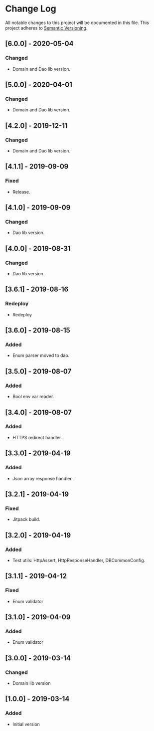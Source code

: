 # Change Log
All notable changes to this project will be documented in this file.
This project adheres to [Semantic Versioning](http://semver.org/).

## [6.0.0] - 2020-05-04
### Changed
- Domain and Dao lib version.

## [5.0.0] - 2020-04-01
### Changed
- Domain and Dao lib version.

## [4.2.0] - 2019-12-11
### Changed
- Domain and Dao lib version.

## [4.1.1] - 2019-09-09
### Fixed
- Release.

## [4.1.0] - 2019-09-09
### Changed
- Dao lib version.

## [4.0.0] - 2019-08-31
### Changed
- Dao lib version.

## [3.6.1] - 2019-08-16
### Redeploy
- Redeploy

## [3.6.0] - 2019-08-15
### Added
- Enum parser moved to dao.

## [3.5.0] - 2019-08-07
### Added
- Bool env var reader.

## [3.4.0] - 2019-08-07
### Added
- HTTPS redirect handler.

## [3.3.0] - 2019-04-19
### Added
- Json array response handler.

## [3.2.1] - 2019-04-19
### Fixed
- Jitpack build.

## [3.2.0] - 2019-04-19
### Added
- Test utils: HttpAssert, HttpResponseHandler, DBCommonConfig.

## [3.1.1] - 2019-04-12
### Fixed
- Enum validator

## [3.1.0] - 2019-04-09
### Added
- Enum validator

## [3.0.0] - 2019-03-14
### Changed
- Domain lib version

## [1.0.0] - 2019-03-14
### Added
- Initial version
